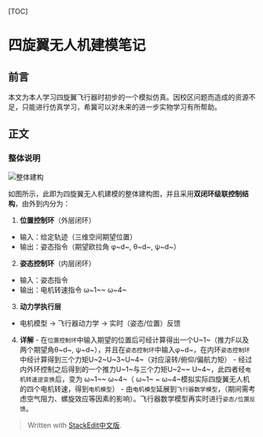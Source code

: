 
[TOC]
# 四旋翼无人机建模笔记

## 前言

 本文为本人学习四旋翼飞行器时初步的一个模拟仿真。因校区问题而造成的资源不足，只能进行仿真学习，希冀可以对未来的进一步实物学习有所帮助。



## 正文

### 整体说明

![整体建构](/imgs/2025-05-03/xp5jozbgKaA8inmS.png "整体建构")

如图所示，此即为四旋翼无人机建模的整体建构图，并且采用**双闭环级联控制结构**，由外到内分为：

 1.  ​**位置控制环**​（外层闭环）
   -   输入：给定轨迹（三维空间期望位置）
   -   输出：姿态指令（期望欧拉角 φ~d~, θ~d~, ψ~d~）
 2.  ​**姿态控制环**​（内层闭环）
   -   输入：姿态指令
   -   输出：电机转速指令 ω~1~~ ω~4~
 3.  ​**动力学执行层**
   -   电机模型 → 飞行器动力学 → 实时（姿态/位置）反馈
 4.  **详解**
    -  在`位置控制环`中输入期望的位置后可经计算得出一个U~1~（推力F以及 两个期望角θ~d~, ψ~d~），并且在`姿态控制环`中输入φ~d~，在内环`姿态控制环`中经计算得到三个力矩U~2~U~3~U~4~（对应滚转/俯仰/偏航力矩）
    - 经过内外环控制之后得到的一个推力U~1~与三个力矩U~2~~ U~4~，此四者经`电机转速逆变换`后，变为 ω~1~~ ω~4~（ ω~1~ ~ ω~4~模拟实际四旋翼无人机的四个电机转速，得到`电机模型`）
    - 由`电机模型`延展到`飞行器数学模型`，（期间需考虑空气阻力、螺旋效应等因素的影响）。飞行器数学模型再实时进行`姿态/位置反馈`。



> Written with [StackEdit中文版](https://stackedit.cn/).
<!--stackedit_data:
eyJoaXN0b3J5IjpbODk0ODIyNTk4LDIwNzY1MTAxNjIsLTEzOD
c3MTY1MzAsODc1NzIxNzE2LDEwNzAwOTgzNDUsMzEzNDU4MDIw
LC03MzA3MDQ2MDksMjEyNDY3MzY0NiwxODcyMjQyMTA5XX0=
-->